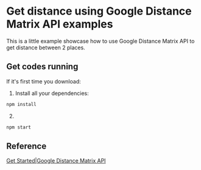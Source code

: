 # Get distance using Google Distance Matrix API examples

This is a little example showcase how to use Google Distance Matrix API to get distance between 2 places.

## Get codes running

If it's first time you download:

1. Install all your dependencies:
```bash
npm install
```

2. 
```bash
npm start
```

## Reference

[Get Started|Google Distance Matrix API](https://developers.google.com/maps/documentation/distance-matrix/start)
